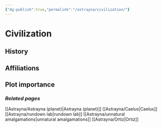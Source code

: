 ```yaml
---
{"dg-publish":true,"permalink":"/astrayna/civilization/"}
---
```


# Civilization
## History

## Affiliations 

## Plot importance

### *Related pages*
[[Astrayna/Astrayna (planet)\|Astrayna (planet)]]
[[Astrayna/Caelus\|Caelus]]
[[Astrayna/rundown lab\|rundown lab]]
[[Astrayna/unnatural amalgamations\|unnatural amalgamations]]
[[Astrayna/Ortiz\|Ortiz]]